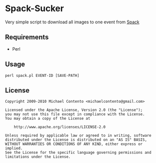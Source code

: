 Spack-Sucker
========================

Very simple script to download all images to one event from [Spack](www.spack.info)

Requirements
------------

* Perl 

Usage
-----

    perl spack.pl EVENT-ID [SAVE-PATH]

License
-------

    Copyright 2009-2010 Michael Contento <michaelcontento@gmail.com>

    Licensed under the Apache License, Version 2.0 (the "License");
    you may not use this file except in compliance with the License.
    You may obtain a copy of the License at

        http://www.apache.org/licenses/LICENSE-2.0

    Unless required by applicable law or agreed to in writing, software
    distributed under the License is distributed on an "AS IS" BASIS,
    WITHOUT WARRANTIES OR CONDITIONS OF ANY KIND, either express or implied.
    See the License for the specific language governing permissions and
    limitations under the License.
